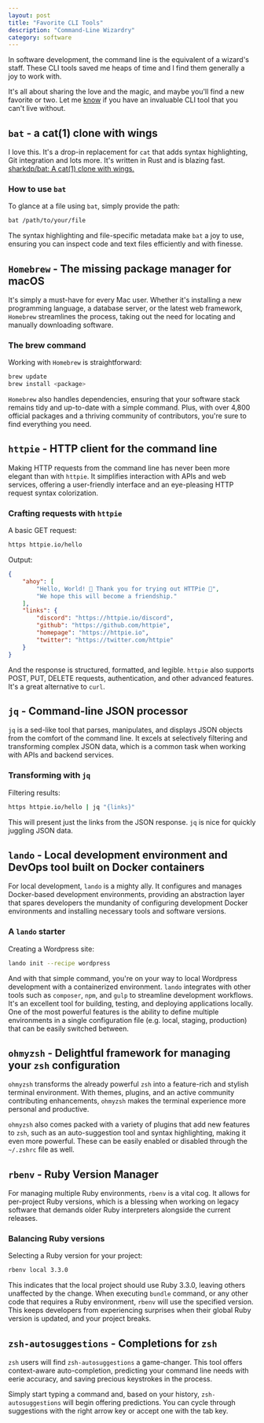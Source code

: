 ```yaml
---
layout: post
title: "Favorite CLI Tools"
description: "Command-Line Wizardry"
category: software
---
```


In software development, the command line is the equivalent of a wizard's staff. These CLI tools saved me heaps of time and I find them generally a joy to work with.

It's all about sharing the love and the magic, and maybe you'll find a new favorite or two. Let me [know](/contact) if you have an invaluable CLI tool that you can't live without.

##  `bat` - a cat(1) clone with wings

I love this. It's a drop-in replacement for `cat` that adds syntax highlighting, Git integration and lots more. It's written in Rust and is blazing fast. [sharkdp/bat: A cat(1) clone with wings.](https://github.com/sharkdp/bat)

### How to use `bat`

To glance at a file using `bat`, simply provide the path:

```sh
bat /path/to/your/file
```

The syntax highlighting and file-specific metadata make `bat` a joy to use, ensuring you can inspect code and text files efficiently and with finesse.

## `Homebrew` - The missing package manager for macOS

It's simply a must-have for every Mac user. Whether it's installing a new programming language, a database server, or the latest web framework, `Homebrew` streamlines the process, taking out the need for locating and manually downloading software.

### The brew command

Working with `Homebrew` is straightforward:

```sh
brew update
brew install <package>
```

`Homebrew` also handles dependencies, ensuring that your software stack remains tidy and up-to-date with a simple command. Plus, with over 4,800 official packages and a thriving community of contributors, you're sure to find everything you need.

## `httpie` - HTTP client for the command line

Making HTTP requests from the command line has never been more elegant than with `httpie`. It simplifies interaction with APIs and web services, offering a user-friendly interface and an eye-pleasing HTTP request syntax colorization.

### Crafting requests with `httpie`

A basic GET request:

```sh
https httpie.io/hello
```

Output:

```json
{
    "ahoy": [
        "Hello, World! 👋 Thank you for trying out HTTPie 🥳",
        "We hope this will become a friendship."
    ],
    "links": {
        "discord": "https://httpie.io/discord",
        "github": "https://github.com/httpie",
        "homepage": "https://httpie.io",
        "twitter": "https://twitter.com/httpie"
    }
}
```

And the response is structured, formatted, and legible. `httpie` also supports POST, PUT, DELETE requests, authentication, and other advanced features. It's a great alternative to `curl`.

## `jq` - Command-line JSON processor

`jq` is a sed-like tool that parses, manipulates, and displays JSON objects from the comfort of the command line. It excels at selectively filtering and transforming complex JSON data, which is a common task when working with APIs and backend services.

### Transforming with `jq`

Filtering results:

```sh
https httpie.io/hello | jq "{links}"
```

This will present just the links from the JSON response. `jq` is nice for quickly juggling JSON data.

## `lando` - Local development environment and DevOps tool built on Docker containers

For local development, `lando` is a mighty ally. It configures and manages Docker-based development environments, providing an abstraction layer that spares developers the mundanity of configuring development Docker environments and installing necessary tools and software versions.

### A `lando` starter

Creating a Wordpress site:

```sh
lando init --recipe wordpress
```

And with that simple command, you're on your way to local Wordpress development with a containerized environment. `lando` integrates with other tools such as `composer`, `npm`, and `gulp` to streamline development workflows. It's an excellent tool for building, testing, and deploying applications locally.  One of the most powerful features is the ability to define multiple environments in a single configuration file (e.g. local, staging, production) that can be easily switched between.

## `ohmyzsh` - Delightful framework for managing your `zsh` configuration

`ohmyzsh` transforms the already powerful `zsh` into a feature-rich and stylish terminal environment. With themes, plugins, and an active community contributing enhancements, `ohmyzsh` makes the terminal experience more personal and productive.

`ohmyzsh` also comes packed with a variety of plugins that add new features to `zsh`, such as an auto-suggestion tool and syntax highlighting, making it even more powerful. These can be easily enabled or disabled through the `~/.zshrc` file as well.

## `rbenv` - Ruby Version Manager

For managing multiple Ruby environments, `rbenv` is a vital cog. It allows for per-project Ruby versions, which is a blessing when working on legacy software that demands older Ruby interpreters alongside the current releases.

### Balancing Ruby versions

Selecting a Ruby version for your project:

```sh
rbenv local 3.3.0
```

This indicates that the local project should use Ruby 3.3.0, leaving others unaffected by the change. When executing `bundle` command, or any other code that requires a Ruby environment, `rbenv` will use the specified version. This keeps developers from experiencing surprises when their global Ruby version is updated, and your project breaks.

## `zsh-autosuggestions` - Completions for `zsh`

`zsh` users will find `zsh-autosuggestions` a game-changer. This tool offers context-aware auto-completion, predicting your command line needs with eerie accuracy, and saving precious keystrokes in the process.

Simply start typing a command and, based on your history, `zsh-autosuggestions` will begin offering predictions. You can cycle through suggestions with the right arrow key or accept one with the tab key.

